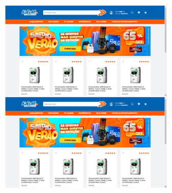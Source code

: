 ![alt text](https://github.com/dassatavares/Kabum/blob/master/images/1.png)
![alt text](https://github.com/dassatavares/Kabum/blob/master/images/2.png)